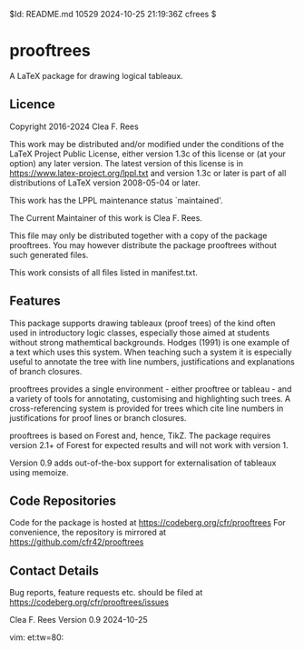 $Id: README.md 10529 2024-10-25 21:19:36Z cfrees $

# prooftrees

A LaTeX package for drawing logical tableaux.

## Licence

Copyright 2016-2024 Clea F. Rees

This work may be distributed and/or modified under the
conditions of the LaTeX Project Public License, either version 1.3c
of this license or (at your option) any later version.
The latest version of this license is in
https://www.latex-project.org/lppl.txt
and version 1.3c or later is part of all distributions of LaTeX
version 2008-05-04 or later.

This work has the LPPL maintenance status `maintained'.

The Current Maintainer of this work is Clea F. Rees.

This file may only be distributed together with a copy of the package
prooftrees. You may however distribute the package prooftrees without
such generated files.

This work consists of all files listed in manifest.txt.

## Features

This package supports drawing tableaux (proof trees) of the kind often used in
introductory logic classes, especially those aimed at students without strong
mathemtical backgrounds. Hodges (1991) is one example of a text which uses
this system. When teaching such a system it is especially useful to annotate
the tree with line numbers, justifications and explanations of branch
closures. 

prooftrees provides a single environment - either prooftree or tableau - and a
variety of tools for annotating, customising and highlighting such trees. A 
cross-referencing system is provided for trees which cite line numbers in 
justifications for proof lines or branch closures.

prooftrees is based on Forest and, hence, TikZ. The package requires version
2.1+ of Forest for expected results and will not work with version 1.

Version 0.9 adds out-of-the-box support for externalisation of tableaux using
memoize.

## Code Repositories

Code for the package is hosted at 
	https://codeberg.org/cfr/prooftrees
For convenience, the repository is mirrored at
  https://github.com/cfr42/prooftrees

## Contact Details

Bug reports, feature requests etc. should be filed at
  https://codeberg.org/cfr/prooftrees/issues


Clea F. Rees
Version 0.9
2024-10-25

vim: et:tw=80:

